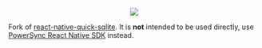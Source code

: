 <p align="center">
  <a href="https://www.powersync.com" target="_blank"><img src="https://github.com/powersync-ja/react-native-quick-sqlite/assets/19345049/40e62305-1089-4277-a6ac-dfc18934c114"/></a>
</p>


Fork of [react-native-quick-sqlite](https://github.com/ospfranco/react-native-quick-sqlite?tab=readme-ov-file). It is **not** intended to be used directly, use [PowerSync React Native SDK](https://github.com/powersync-ja/powersync-js/tree/main/packages/react-native) instead.
